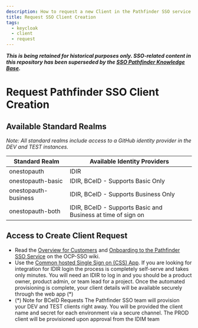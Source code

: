 ```yaml
---
description: How to request a new Client in the Pathfinder SSO service.
title: Request SSO Client Creation
tags:
  - keycloak
  - client
  - request
---
```


***This is being retained for historical purposes only. SSO-related content in this repository has been superseded by the [SSO Pathfinder Knowledge Base](https://github.com/bcgov/sso-keycloak/wiki).***

# Request Pathfinder SSO Client Creation

## Available Standard Realms

_Note: All standard realms include access to a GitHub identity provider in the DEV and TEST instances._

| Standard Realm       | Available Identity Providers                                  |
|----------------------|---------------------------------------------------------------|
| onestopauth          | IDIR                                                          |
| onestopauth-basic    | IDIR, BCeID - Supports Basic Only                             |
| onestopauth-business | IDIR, BCeID - Supports Business Only                          |
| onestopauth-both     | IDIR, BCeID - Supports Basic and Business at time of sign on  |


## Access to Create Client Request

- Read the [Overview for Customers](https://github.com/BCDevOps/devops-requests) and [Onboarding to the Pathfinder SSO Service](https://github.com/bcgov/ocp-sso/wiki/SSO-Onboarding) on the OCP-SSO wiki.
- Use the [Common hosted Single Sign on (CSS) App](https://bcgov.github.io/sso-requests/). If you are looking for integration for IDIR login the process is completely self-serve and takes only minutes. You will need an IDIR to log in and you should be a product owner, product admin, or team lead for a project. Once the automated provisioning is complete, your client details will be available securely through the web app (*)
- (*) Note for BCeID Requests The Pathfinder SSO team will provision your DEV and TEST clients right away. You will be provided the client name and secret for each environment via a secure channel. The PROD client will be provisioned upon approval from the IDIM team


